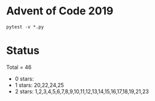 Advent of Code 2019
===================

```pytest -v *.py```

Status
======

Total = 46

- 0 stars:
- 1 stars: 20,22,24,25
- 2 stars: 1,2,3,4,5,6,7,8,9,10,11,12,13,14,15,16,17,18,19,21,23
